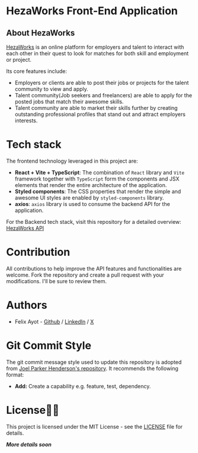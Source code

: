# HezaWorks Front-End Application

## About HezaWorks

[HezaWorks](#) is an online platform for employers and talent to interact with each other in their quest to look for matches for both skill and employment or project.

Its core features include:
  - Employers or clients are able to post their jobs or projects for the talent community to view and apply. 
  - Talent community(Job seekers and freelancers) are able to apply for the posted jobs that match their awesome skills.
  - Talent community are able to market their skills further by creating outstanding professional profiles that stand out and attract employers interests.

# Tech stack
The frontend technology leveraged in this project are:

- **React + Vite + TypeScript**: The combination of `React` library and `Vite` framework together with `TypeScript` form the components and JSX elements that render the entire architecture of the application.
- **Styled components**: The CSS properties that render the simple and awesome UI styles are enabled by `styled-components` library.
- **axios**: `axios` library is used to consume the backend API for the application.

For the Backend tech stack, visit this repository for a detailed overview: [HezaWorks API](https://github.com/felixayot/HezaWorks-API)

# Contribution

All contributions to help improve the API features and functionalities are welcome. Fork the repository and create a pull request with your modifications. I'll be sure to review them.


# Authors

- Felix Ayot - [Github](https://github.com/felixayot) / [LinkedIn](https://www.linkedin.com/in/felixayot) / [X](https://twitter.com/felix_ayot)

# Git Commit Style
The git commit message style used to update this repository is adopted from [Joel Parker Henderson's repository](https://github.com/joelparkerhenderson/git-commit-message).
It recommends the following format:
 - **Add:** Create a capability e.g. feature, test, dependency.


# License🧾📜

This project is licensed under the MIT License - see the [LICENSE](./LICENSE) file for details.

***More details soon***
